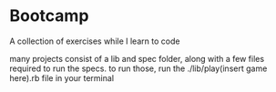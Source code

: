 # Bootcamp
A collection of exercises while I learn to code


many projects consist of a lib and spec folder, along with a few files required to run the specs.
to run those, run the ./lib/play(insert game here).rb file in your terminal

